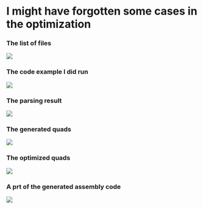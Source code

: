 # I might have forgotten some cases in the optimization

### The list of files

![](https://raw.githubusercontent.com/b14d35/USTHB/master/M1/Projet%20Compil/screenshots/files.PNG)

### The code example I did run

![](https://raw.githubusercontent.com/b14d35/USTHB/master/M1/Projet%20Compil/screenshots/code_example.PNG)

### The parsing result

![](https://raw.githubusercontent.com/b14d35/USTHB/master/M1/Projet%20Compil/screenshots/parsing.PNG)

### The generated quads

![](https://raw.githubusercontent.com/b14d35/USTHB/master/M1/Projet%20Compil/screenshots/quad.PNG)

### The optimized quads

![](https://raw.githubusercontent.com/b14d35/USTHB/master/M1/Projet%20Compil/screenshots/quad_optim.PNG)

### A prt of the generated assembly code

![](https://raw.githubusercontent.com/b14d35/USTHB/master/M1/Projet%20Compil/screenshots/assembly_result.PNG)
